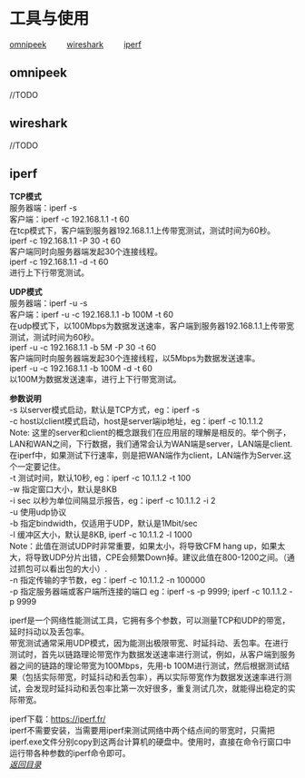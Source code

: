 # 工具与使用
[omnipeek](#omnipeek)  &emsp;&emsp;  [wireshark](#wireshark)  &emsp;&emsp;  [iperf](#iperf)  


## omnipeek
//TODO  


## wireshark
//TODO  


## iperf
**TCP模式**  
服务器端：iperf -s  
客户端：iperf -c 192.168.1.1 -t 60  
在tcp模式下，客户端到服务器192.168.1.1上传带宽测试，测试时间为60秒。  
iperf -c 192.168.1.1 -P 30 -t 60  
客户端同时向服务器端发起30个连接线程。  
iperf -c 192.168.1.1 -d -t 60  
进行上下行带宽测试。

**UDP模式**  
服务器端：iperf -u -s  
客户端：iperf -u -c 192.168.1.1 -b 100M -t 60  
在udp模式下，以100Mbps为数据发送速率，客户端到服务器192.168.1.1上传带宽测试，测试时间为60秒。  
iperf -u -c 192.168.1.1 -b 5M -P 30 -t 60  
客户端同时向服务器端发起30个连接线程，以5Mbps为数据发送速率。  
iperf -u -c 192.168.1.1 -b 100M -d -t 60  
以100M为数据发送速率，进行上下行带宽测试。

**参数说明**  
  -s 以server模式启动，默认是TCP方式，eg：iperf -s  
  -c host以client模式启动，host是server端ip地址，eg：iperf -c 10.1.1.2   
Note: 这里的server和client的概念跟我们在应用层的理解是相反的。举个例子，LAN和WAN之间，下行数据，我们通常会认为WAN端是server，LAN端是client. 在iperf中，如果测试下行速率，则是把WAN端作为client，LAN端作为Server.这个一定要记住。  
  -t 测试时间，默认10秒, eg：iperf -c 10.1.1.2 -t 100  
  -w 指定窗口大小，默认是8KB  
  -i sec 以秒为单位间隔显示报告，eg：iperf -c 10.1.1.2 -i 2  
  -u 使用udp协议  
  -b 指定bindwidth，仅适用于UDP，默认是1Mbit/sec  
  -l 缓冲区大小，默认是8KB, iperf -c 10.1.1.2 -l 1000  
Note：此值在测试UDP时非常重要，如果太小，将导致CFM hang up，如果太大，将导致UDP分片出错，CPE会频繁Down掉。建议此值在800-1200之间。（通过抓包可以看出包的大小）.   
  -n 指定传输的字节数，eg：iperf -c 10.1.1.2 -n 100000  
  -p 指定服务器端或客户端所连接的端口 eg：iperf -s -p 9999;  iperf -c 10.1.1.2 -p 9999  

iperf是一个网络性能测试工具，它拥有多个参数，可以测量TCP和UDP的带宽，延时抖动以及丢包率。  
带宽测试通常采用UDP模式，因为能测出极限带宽、时延抖动、丢包率。在进行测试时，首先以链路理论带宽作为数据发送速率进行测试，例如，从客户端到服务器之间的链路的理论带宽为100Mbps，先用-b 100M进行测试，然后根据测试结果（包括实际带宽，时延抖动和丢包率），再以实际带宽作为数据发送速率进行测试，会发现时延抖动和丢包率比第一次好很多，重复测试几次，就能得出稳定的实际带宽。  

iperf下载：https://iperf.fr/  
iperf不需要安装，当需要用iperf来测试网络中两个结点间的带宽时，只需把iperf.exe文件分别copy到这两台计算机的硬盘中。使用时，直接在命令行窗口中运行带各种参数的iperf命令即可。  
[*返回目录*](#工具与使用)






